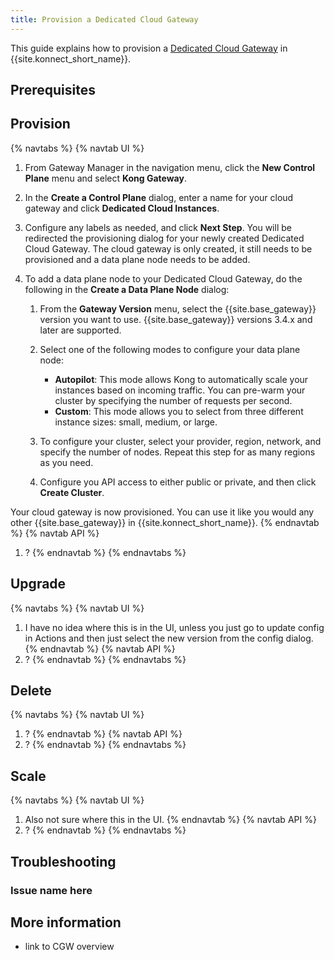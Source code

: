 ```yaml
---
title: Provision a Dedicated Cloud Gateway
---
```


This guide explains how to provision a [Dedicated Cloud Gateway](/konnect/?) in {{site.konnect_short_name}}.

## Prerequisites

## Provision

{% navtabs %}
{% navtab UI %}
1. From Gateway Manager in the navigation menu, click the **New Control Plane** menu and select **Kong Gateway**.

1. In the **Create a Control Plane** dialog, enter a name for your cloud gateway and click **Dedicated Cloud Instances**.

1. Configure any labels as needed, and click **Next Step**. 
    You will be redirected the provisioning dialog for your newly created Dedicated Cloud Gateway. The cloud gateway is only created, it still needs to be provisioned and a data plane node needs to be added.

1. To add a data plane node to your Dedicated Cloud Gateway, do the following in the **Create a Data Plane Node** dialog:

    1. From the **Gateway Version** menu, select the {{site.base_gateway}} version you want to use. 
        {{site.base_gateway}} versions 3.4.x and later are supported.

    1. Select one of the following modes to configure your data plane node:
        * **Autopilot**: This mode allows Kong to automatically scale your instances based on incoming traffic. You can pre-warm your cluster by specifying the number of requests per second. 
        * **Custom**: This mode allows you to select from three different instance sizes: small, medium, or large.

    1. To configure your cluster, select your provider, region, network, and specify the number of nodes. Repeat this step for as many regions as you need. <!-- why would you want multiple regions? Would you ever want two or more of the same region? Why?-->

    1. Configure you API access to either public or private, and then click **Create Cluster**. 

Your cloud gateway is now provisioned. You can use it like you would any other {{site.base_gateway}} in {{site.konnect_short_name}}.
{% endnavtab %}
{% navtab API %}
1. ? 
{% endnavtab %}
{% endnavtabs %}

## Upgrade

{% navtabs %}
{% navtab UI %}
1. I have no idea where this is in the UI, unless you just go to update config in Actions and then just select the new version from the config dialog.
{% endnavtab %}
{% navtab API %}
1. ? 
{% endnavtab %}
{% endnavtabs %}

## Delete

{% navtabs %}
{% navtab UI %}
1. ?
{% endnavtab %}
{% navtab API %}
1. ? 
{% endnavtab %}
{% endnavtabs %}

## Scale 

{% navtabs %}
{% navtab UI %}
1. Also not sure where this in the UI.
{% endnavtab %}
{% navtab API %}
1. ? 
{% endnavtab %}
{% endnavtabs %}

## Troubleshooting

### Issue name here

## More information

* link to CGW overview